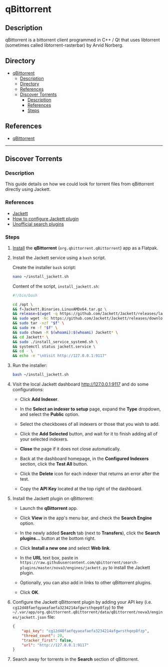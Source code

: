 # qBittorrent

## Description

qBittorrent is a bittorrent client programmed in C++ / Qt that uses libtorrent (sometimes called libtorrent-rasterbar) by Arvid Norberg.

## Directory

- [qBittorrent](#qbittorrent)
  - [Description](#description)
  - [Directory](#directory)
  - [References](#references)
  - [Discover Torrents](#discover-torrents)
    - [Description](#description-1)
    - [References](#references-1)
    - [Steps](#steps)

## References

- [qBittorrent](https://github.com/qbittorrent/qBittorrent)

---

## Discover Torrents

### Description

This guide details on how we could look for torrent files from qBittorrent directly using Jackett.

### References

- [Jackett](https://github.com/Jackett/Jackett)
- [How to configure Jackett plugin](https://github.com/qbittorrent/search-plugins/wiki/How-to-configure-Jackett-plugin)
- [Unofficial search plugins](https://github.com/qbittorrent/search-plugins/wiki/Unofficial-search-plugins)

### Steps

1. [Install](flatpak.md#install) the **qBittorrent** (`org.qbittorrent.qBittorrent`) app as a Flatpak.

2. Install the Jackett service using a `bash` script.

    Create the installer `bash` script:

    ```sh
    nano ~/install_jackett.sh
    ```

    Content of the script, `install_jackett.sh`:

    ```bash
    #!/bin/bash

    cd /opt \
    && f=Jackett.Binaries.LinuxAMDx64.tar.gz \
    && release=$(wget -q https://github.com/Jackett/Jackett/releases/latest -O - | grep "title>Release" | cut -d " " -f 4) \
    && sudo wget -Nc https://github.com/Jackett/Jackett/releases/download/$release/"$f" \
    && sudo tar -xzf "$f" \
    && sudo rm -f "$f" \
    && sudo chown -R $(whoami):$(whoami) Jackett* \
    && cd Jackett* \
    && sudo ./install_service_systemd.sh \
    && systemctl status jackett.service \
    && cd - \
    && echo -e "\nVisit http://127.0.0.1:9117"
    ```

3. Run the installer:

    ```sh
    bash ~/install_jackett.sh
    ```

4. Visit the local Jackett dashboard http://127.0.0.1:9117 and do some configurations:

   - Click **Add Indexer**.

   - In the **Select an indexer to setup** page, expand the **Type** dropdown, and select the **Public** option.

   - Select the checkboxes of all indexers or those that you wish to add.

   - Click the **Add Selected** button, and wait for it to finish adding all of your selected indexers.

   - **Close** the page if it does not close automatically.

   - Back at the dashboard homepage, in the **Configured Indexers** section, click the **Test All** button.

   - Click the **Delete** icon for each indexer that returns an error after the test.

   - Copy the **API Key** located at the top right of the dashboard.

5. Install the Jackett plugin on qBittorrent:

   - Launch the **qBittorrent** app.

   - Click **View** in the app's menu bar, and check the **Search Engine** option.

   - In the newly added **Search** tab (next to **Transfers**), click the **Search plugins...** button at the bottom right.

   - Click **Install a new one** and select **Web link**.

   - In the **URL** text box, paste in `https://raw.githubusercontent.com/qbittorrent/search-plugins/master/nova3/engines/jackett.py` to install the Jackett plugin.

   - Optionally, you can also add in links to other qBittorrent plugins.

   - Click **OK**.

6. Configure the Jackett qBittorrent plugin by adding your API key (i.e. `cg12d48faefqyaeafaefa3234214afgwrsthqep8fzp`) to the `~/.var/app/org.qbittorrent.qBittorrent/data/qBittorrent/nova3/engines/jackett.json` file:

    ```json
    {
        "api_key": "cg12d48faefqyaeafaefa3234214afgwrsthqep8fzp",
        "thread_count": 20,
        "tracker_first": false,
        "url": "http://127.0.0.1:9117"
    }
    ```

7. Search away for torrents in the **Search** section of qBittorrent.
